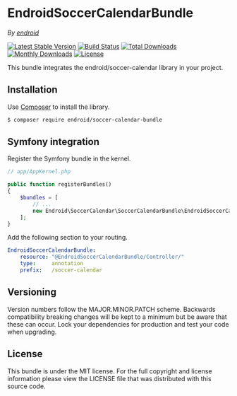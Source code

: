 EndroidSoccerCalendarBundle
===========================

*By [endroid](http://endroid.nl/)*

[![Latest Stable Version](http://img.shields.io/packagist/v/endroid/soccer-calendar-bundle.svg)](https://packagist.org/packages/endroid/soccer-calendar-bundle)
[![Build Status](http://img.shields.io/travis/endroid/EndroidSoccerCalendarBundle.svg)](http://travis-ci.org/endroid/EndroidSoccerCalendarBundle)
[![Total Downloads](http://img.shields.io/packagist/dt/endroid/soccer-calendar-bundle.svg)](https://packagist.org/packages/endroid/soccer-calendar-bundle)
[![Monthly Downloads](http://img.shields.io/packagist/dm/endroid/soccer-calendar-bundle.svg)](https://packagist.org/packages/endroid/soccer-calendar-bundle)
[![License](http://img.shields.io/packagist/l/endroid/soccer-calendar-bundle.svg)](https://packagist.org/packages/endroid/soccer-calendar-bundle)

This bundle integrates the endroid/soccer-calendar library in your project.

## Installation

Use [Composer](https://getcomposer.org/) to install the library.

``` bash
$ composer require endroid/soccer-calendar-bundle
```

## Symfony integration

Register the Symfony bundle in the kernel.

```php
// app/AppKernel.php

public function registerBundles()
{
    $bundles = [
        // ...
        new Endroid\SoccerCalendar\SoccerCalendarBundle\EndroidSoccerCalendarBundle(),
    ];
}
```

Add the following section to your routing.

``` yml
EndroidSoccerCalendarBundle:
    resource: "@EndroidSoccerCalendarBundle/Controller/"
    type:     annotation
    prefix:   /soccer-calendar
```

## Versioning

Version numbers follow the MAJOR.MINOR.PATCH scheme. Backwards compatibility
breaking changes will be kept to a minimum but be aware that these can occur.
Lock your dependencies for production and test your code when upgrading.

## License

This bundle is under the MIT license. For the full copyright and license
information please view the LICENSE file that was distributed with this source code.
